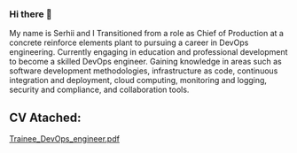 ### Hi there 👋

My name is Serhii and I Transitioned from a role as Chief of Production at a concrete reinforce
elements plant to pursuing a career in DevOps engineering. Currently
engaging in education and professional development to become a skilled
DevOps engineer. Gaining knowledge in areas such as software
development methodologies, infrastructure as code, continuous integration
and deployment, cloud computing, monitoring and logging, security and
compliance, and collaboration tools.

## CV Atached:
[Trainee_DevOps_engineer.pdf](https://github.com/33base/33base/files/14724184/Trainee_DevOps_engineer.pdf)
